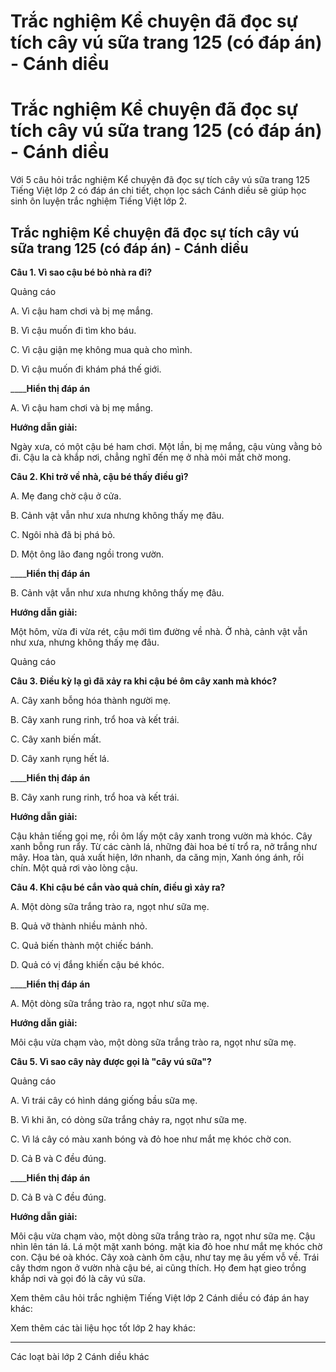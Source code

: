 # Trắc nghiệm Kể chuyện đã đọc sự tích cây vú sữa trang 125 (có đáp án) - Cánh diều

# Trắc nghiệm Kể chuyện đã đọc sự tích cây vú sữa trang 125 (có đáp án) - Cánh diều

Với 5 câu hỏi trắc nghiệm Kể chuyện đã đọc sự tích cây vú sữa trang 125 Tiếng Việt lớp 2 có đáp án chi tiết, chọn lọc sách Cánh diều sẽ giúp học sinh ôn luyện trắc nghiệm Tiếng Việt lớp 2.

## Trắc nghiệm Kể chuyện đã đọc sự tích cây vú sữa trang 125 (có đáp án) - Cánh diều

**Câu 1. Vì sao cậu bé bỏ nhà ra đi?**

Quảng cáo

A. Vì cậu ham chơi và bị mẹ mắng.

B. Vì cậu muốn đi tìm kho báu.

C. Vì cậu giận mẹ không mua quà cho mình.

D. Vì cậu muốn đi khám phá thế giới.

____**Hiển thị đáp án**

A. Vì cậu ham chơi và bị mẹ mắng.

**Hướng dẫn giải:**

Ngày xưa, có một cậu bé ham chơi. Một lần, bị mẹ mắng, cậu vùng vằng bỏ đi. Cậu la cà khắp nơi, chẳng nghĩ đến mẹ ở nhà mỏi mắt chờ mong.

**Câu 2. Khi trở về nhà, cậu bé thấy điều gì?**

A. Mẹ đang chờ cậu ở cửa.

B. Cảnh vật vẫn như xưa nhưng không thấy mẹ đâu.

C. Ngôi nhà đã bị phá bỏ.

D. Một ông lão đang ngồi trong vườn.

____**Hiển thị đáp án**

B. Cảnh vật vẫn như xưa nhưng không thấy mẹ đâu.

**Hướng dẫn giải:**

Một hôm, vừa đi vừa rét, cậu mới tìm đường về nhà. Ở nhà, cảnh vật vẫn như xưa, nhưng không thấy mẹ đâu.

Quảng cáo

**Câu 3. Điều kỳ lạ gì đã xảy ra khi cậu bé ôm cây xanh mà khóc?**

A. Cây xanh bỗng hóa thành người mẹ.

B. Cây xanh rung rinh, trổ hoa và kết trái.

C. Cây xanh biến mất.

D. Cây xanh rụng hết lá.

____**Hiển thị đáp án**

B. Cây xanh rung rinh, trổ hoa và kết trái.

**Hướng dẫn giải:**

Cậu khản tiếng gọi mẹ, rồi ôm lấy một cây xanh trong vườn mà khóc. Cây xanh bỗng run rẩy. Từ các cành lá, những đài hoa bé tí trổ ra, nở trắng như mây. Hoa tàn, quả xuất hiện, lớn nhanh, da căng mịn, Xanh óng ánh, rồi chín. Một quả rơi vào lòng cậu.

**Câu 4. Khi cậu bé cắn vào quả chín, điều gì xảy ra?**

A. Một dòng sữa trắng trào ra, ngọt như sữa mẹ.

B. Quả vỡ thành nhiều mảnh nhỏ.

C. Quả biến thành một chiếc bánh.

D. Quả có vị đắng khiến cậu bé khóc.

____**Hiển thị đáp án**

A. Một dòng sữa trắng trào ra, ngọt như sữa mẹ.

**Hướng dẫn giải:**

Môi cậu vừa chạm vào, một dòng sữa trắng trào ra, ngọt như sữa mẹ.

**Câu 5. Vì sao cây này được gọi là "cây vú sữa"?**

Quảng cáo

A. Vì trái cây có hình dáng giống bầu sữa mẹ.

B. Vì khi ăn, có dòng sữa trắng chảy ra, ngọt như sữa mẹ.

C. Vì lá cây có màu xanh bóng và đỏ hoe như mắt mẹ khóc chờ con.

D. Cả B và C đều đúng.

____**Hiển thị đáp án**

D. Cả B và C đều đúng.

**Hướng dẫn giải:**

Môi cậu vừa chạm vào, một dòng sữa trắng trào ra, ngọt như sữa mẹ. Cậu nhìn lên tán lá. Lá một mặt xanh bóng. mặt kia đỏ hoe như mắt mẹ khóc chờ con. Cậu bé oà khóc. Cây xoà cành ôm cậu, như tay mẹ âu yếm vỗ về. Trái cây thơm ngon ở vườn nhà cậu bé, ai cũng thích. Họ đem hạt gieo trồng khắp nơi và gọi đó là cây vú sữa.

Xem thêm câu hỏi trắc nghiệm Tiếng Việt lớp 2 Cánh diều có đáp án hay khác:

Xem thêm các tài liệu học tốt lớp 2 hay khác:

* * *

Các loạt bài lớp 2 Cánh diều khác
